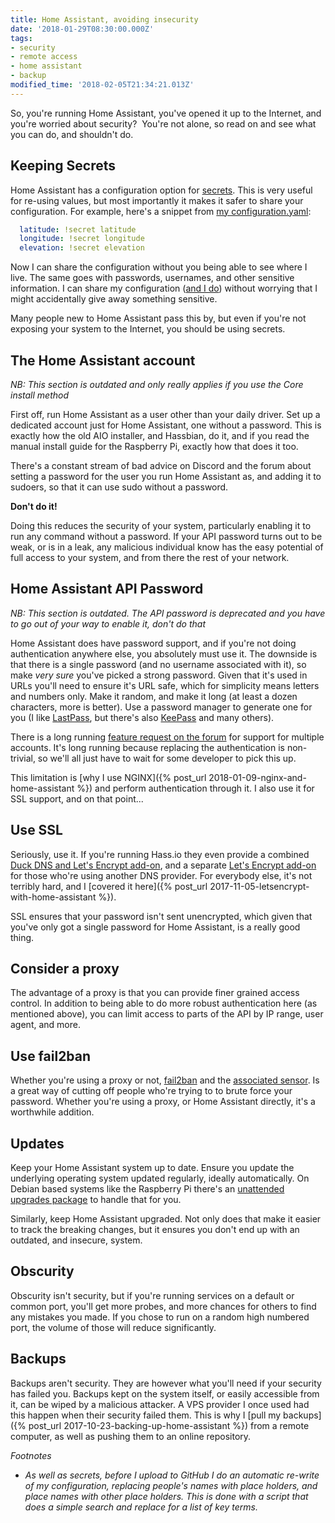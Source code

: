 ```yaml
---
title: Home Assistant, avoiding insecurity
date: '2018-01-29T08:30:00.000Z'
tags:
- security
- remote access
- home assistant
- backup
modified_time: '2018-02-05T21:34:21.013Z'
---
```


So, you're running Home Assistant, you've opened it up to the Internet, and you're worried about security?  You're not alone, so read on and see what you can do, and shouldn't do.

## Keeping Secrets

Home Assistant has a configuration option for [secrets](https://home-assistant.io/docs/configuration/secrets/). This is very useful for re-using values, but most importantly it makes it safer to share your configuration. For example, here's a snippet from [my configuration.yaml](https://github.com/DubhAd/Home-AssistantConfig/blob/master/configuration.yaml):

```yaml
  latitude: !secret latitude
  longitude: !secret longitude
  elevation: !secret elevation
```

Now I can share the configuration without you being able to see where I live. The same goes with passwords, usernames, and other sensitive information. I can share my configuration ([and I do](https://github.com/DubhAd/Home-AssistantConfig/)) without worrying that I might accidentally give away something sensitive.

Many people new to Home Assistant pass this by, but even if you're not exposing your system to the Internet, you should be using secrets.

## The Home Assistant account

_NB: This section is outdated and only really applies if you use the Core install method_

First off, run Home Assistant as a user other than your daily driver. Set up a dedicated account just for Home Assistant, one without a password. This is exactly how the old AIO installer, and Hassbian, do it, and if you read the manual install guide for the Raspberry Pi, exactly how that does it too.

There's a constant stream of bad advice on Discord and the forum about setting a password for the user you run Home Assistant as, and adding it to sudoers, so that it can use sudo without a password.

**Don't do it!**

Doing this reduces the security of your system, particularly enabling it to run any command without a password. If your API password turns out to be weak, or is in a leak, any malicious individual know has the easy potential of full access to your system, and from there the rest of your network.

## Home Assistant API Password

_NB: This section is outdated. The API password is deprecated and you have to go out of your way to enable it, don't do that_

Home Assistant does have password support, and if you're not doing authentication anywhere else, you absolutely must use it. The downside is that there is a single password (and no username associated with it), so make _very sure_ you've picked a strong password. Given that it's used in URLs you'll need to ensure it's URL safe, which for simplicity means letters and numbers only. Make it random, and make it long (at least a dozen characters, more is better). Use a password manager to generate one for you (I like [LastPass](https://www.lastpass.com/), but there's also [KeePass](https://keepass.info/) and many others).

There is a long running [feature request on the forum](https://community.home-assistant.io/t/multiple-users-accounts/396) for support for multiple accounts. It's long running because replacing the authentication is non-trivial, so we'll all just have to wait for some developer to pick this up.

This limitation is [why I use NGINX]({% post_url 2018-01-09-nginx-and-home-assistant %}) and perform authentication through it. I also use it for SSL support, and on that point...

## Use SSL

Seriously, use it. If you're running Hass.io they even provide a combined [Duck DNS and Let's Encrypt add-on](https://community.home-assistant.io/t/multiple-users-accounts/396), and a separate [Let's Encrypt add-on](https://home-assistant.io/addons/lets_encrypt/) for those who're using another DNS provider. For everybody else, it's not terribly hard, and I [covered it here]({% post_url 2017-11-05-letsencrypt-with-home-assistant %}).

SSL ensures that your password isn't sent unencrypted, which given that you've only got a single password for Home Assistant, is a really good thing.

## Consider a proxy

The advantage of a proxy is that you can provide finer grained access control. In addition to being able to do more robust authentication here (as mentioned above), you can limit access to parts of the API by IP range, user agent, and more.

## Use fail2ban

Whether you're using a proxy or not, [fail2ban](https://www.fail2ban.org/wiki/index.php/Main_Page) and the [associated sensor](https://home-assistant.io/integrations/sensor.fail2ban/). Is a great way of cutting off people who're trying to to brute force your password. Whether you're using a proxy, or Home Assistant directly, it's a worthwhile addition.

## Updates

Keep your Home Assistant system up to date. Ensure you update the underlying operating system updated regularly, ideally automatically. On Debian based systems like the Raspberry Pi there's an [unattended upgrades package](https://wiki.debian.org/UnattendedUpgrades) to handle that for you.

Similarly, keep Home Assistant upgraded. Not only does that make it easier to track the breaking changes, but it ensures you don't end up with an outdated, and insecure, system.

## Obscurity

Obscurity isn't security, but if you're running services on a default or common port, you'll get more probes, and more chances for others to find any mistakes you made. If you chose to run on a random high numbered port, the volume of those will reduce significantly.

## Backups

Backups aren't security. They are however what you'll need if your security has failed you. Backups kept on the system itself, or easily accessible from it, can be wiped by a malicious attacker. A VPS provider I once used had this happen when their security failed them. This is why I [pull my backups]({% post_url 2017-10-23-backing-up-home-assistant %}) from a remote computer, as well as pushing them to an online repository.

_Footnotes_

* _As well as secrets, before I upload to GitHub I do an automatic re-write of my configuration, replacing people's names with place holders, and place names with other place holders. This is done with a script that does a simple search and replace for a list of key terms._
